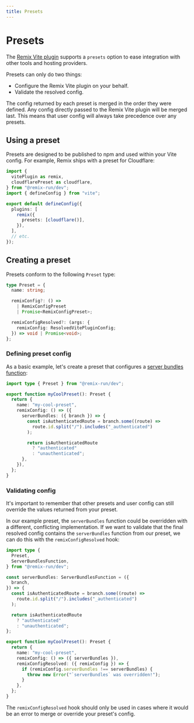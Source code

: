 ```yaml
---
title: Presets
---
```


# Presets

The [Remix Vite plugin][remix-vite] supports a `presets` option to ease integration with other tools and hosting providers.

Presets can only do two things:

- Configure the Remix Vite plugin on your behalf.
- Validate the resolved config.

The config returned by each preset is merged in the order they were defined. Any config directly passed to the Remix Vite plugin will be merged last. This means that user config will always take precedence over any presets.

## Using a preset

Presets are designed to be published to npm and used within your Vite config. For example, Remix ships with a preset for Cloudflare:

```ts filename=vite.config.ts lines=[3,10]
import {
  vitePlugin as remix,
  cloudflarePreset as cloudflare,
} from "@remix-run/dev";
import { defineConfig } from "vite";

export default defineConfig({
  plugins: [
    remix({
      presets: [cloudflare()],
    }),
  ],
  // etc.
});
```

## Creating a preset

Presets conform to the following `Preset` type:

```ts
type Preset = {
  name: string;

  remixConfig?: () =>
    | RemixConfigPreset
    | Promise<RemixConfigPreset>;

  remixConfigResolved?: (args: {
    remixConfig: ResolvedVitePluginConfig;
  }) => void | Promise<void>;
};
```

### Defining preset config

As a basic example, let's create a preset that configures a [server bundles function][server-bundles]:

```ts filename=my-cool-preset.ts
import type { Preset } from "@remix-run/dev";

export function myCoolPreset(): Preset {
  return {
    name: "my-cool-preset",
    remixConfig: () => ({
      serverBundles: ({ branch }) => {
        const isAuthenticatedRoute = branch.some((route) =>
          route.id.split("/").includes("_authenticated")
        );

        return isAuthenticatedRoute
          ? "authenticated"
          : "unauthenticated";
      },
    }),
  };
}
```

### Validating config

It's important to remember that other presets and user config can still override the values returned from your preset.

In our example preset, the `serverBundles` function could be overridden with a different, conflicting implementation. If we want to validate that the final resolved config contains the `serverBundles` function from our preset, we can do this with the `remixConfigResolved` hook:

```ts filename=my-cool-preset.ts lines=[22-26]
import type {
  Preset,
  ServerBundlesFunction,
} from "@remix-run/dev";

const serverBundles: ServerBundlesFunction = ({
  branch,
}) => {
  const isAuthenticatedRoute = branch.some((route) =>
    route.id.split("/").includes("_authenticated")
  );

  return isAuthenticatedRoute
    ? "authenticated"
    : "unauthenticated";
};

export function myCoolPreset(): Preset {
  return {
    name: "my-cool-preset",
    remixConfig: () => ({ serverBundles }),
    remixConfigResolved: ({ remixConfig }) => {
      if (remixConfig.serverBundles !== serverBundles) {
        throw new Error("`serverBundles` was overridden!");
      }
    },
  };
}
```

The `remixConfigResolved` hook should only be used in cases where it would be an error to merge or override your preset's config.

[remix-vite]: ./vite
[server-bundles]: ./server-bundles
